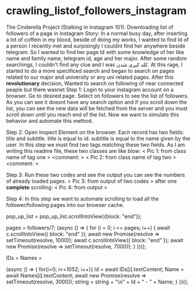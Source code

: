 # crawling_listof_followers_instagram
The Cinderella Project (Stalking in instagram 101): Downloading list of followers of a page in instagram
Story:
In a normal busy day, after inserting a lot of coffein in my blood, beside of doing my works, I wanted to find Id of a person I recently met and surpisingly I couldnt find her anywhere beside telegram. So I wanted to find her page Id with some knowledge of her like name and family name, telegram id, age and her major.
After some random searchings, I couldn't find any clue and I was کله کیری شدن.
At this rage, I started to do a more specificed search and began to search on pages related to our major and university or any uni related pages.
After this **revolutionary** decision, Wanted to search on following of near connected peaple but there wasnet 
Step 1:
Login to your instagram account on a browser.
Go to desired page.
Select on followers to see the list of followers.
As you can see it doesnt have any search option and if you scroll down the list, you can see the new data will be fetched from the server and you must scroll down until you reach end of the list.
Now we want to simulate this behavior and automate this method.

Step 2:
Open Inspect Element on the browser.
Each record has two fields: title and subtitle.
title is equal to id.
subtitle is equal to the name given by the user.
In this step we must find two tags matching these two fields.
As I am writing this readme file, these two classes are like blow:
< Pic 1: from class name of tag one >
<comment: >
< Pic 2: from class name of tag two >
<comment: >

Step 3:
Run these two codes and see the output you can see the numbers of already loaded pages.
< Pic 3: from output of two codes >
after one **complete** scrolling:
< Pic 4: from output >


Step 4:
In this step we want to automate scrolling to load all the follower/following pages into our browser cache.

pop_up_list = 
pop_up_list.scrollIntoView({block: "end"});

pages = followers/7;
(async () => {
    for (i = 0; i <= pages; i++) {
        await c.scrollIntoView({ block: "end" });
        await new Promise(resolve => setTimeout(resolve, 1000));
        await c.scrollIntoView({ block: "end" });
        await new Promise(resolve => setTimeout(resolve, 7000));
    }
})();

IDs = 
Names = 

(async () => {
    for(i=0; i<=1052; i++){
        Id = await IDs[i].textContent;
        Name = await Names[i].textContent;
        await new Promise(resolve => setTimeout(resolve, 3000));
        string = string + 
                "\n" + 
                Id + 
                " - " + 
                Name;
    }
})();

